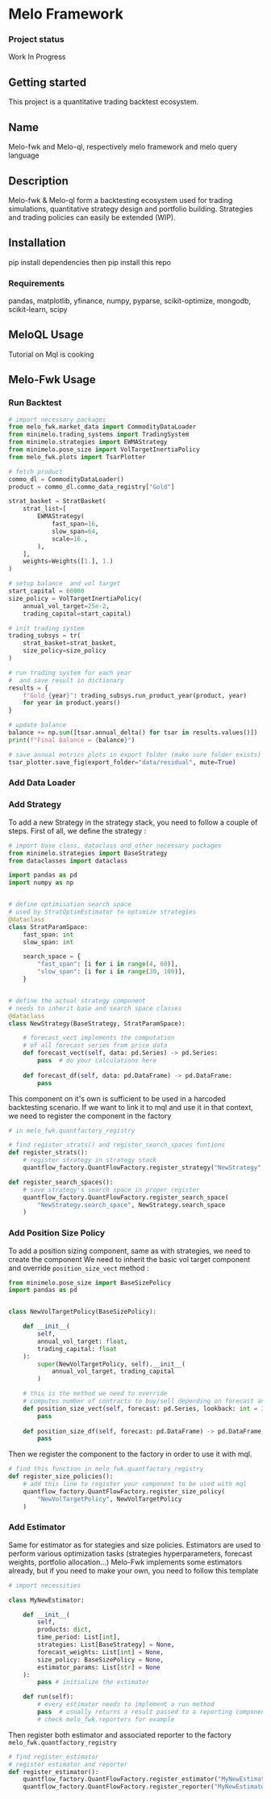 # Melo Framework

### Project status
Work In Progress


## Getting started

This project is a quantitative trading backtest ecosystem.

## Name

Melo-fwk and Melo-ql, respectively melo framework and melo query language

## Description

Melo-fwk & Melo-ql form a backtesting ecosystem used for trading simulations, quantitative strategy design and portfolio building.
Strategies and trading policies can easily be extended (WIP).

## Installation

pip install dependencies then pip install this repo

### Requirements

pandas, matplotlib, yfinance, numpy, pyparse, scikit-optimize, mongodb, scikit-learn, scipy

## MeloQL Usage

Tutorial on Mql is cooking

## Melo-Fwk Usage

### Run Backtest

```python
# import necessary packages
from melo_fwk.market_data import CommodityDataLoader
from minimelo.trading_systems import TradingSystem
from minimelo.strategies import EWMAStrategy
from minimelo.pose_size import VolTargetInertiaPolicy
from melo_fwk.plots import TsarPlotter

# fetch product
commo_dl = CommodityDataLoader()
product = commo_dl.commo_data_registry["Gold"]

strat_basket = StratBasket(
	strat_list=[
		EWMAStrategy(
			fast_span=16,
			slow_span=64,
			scale=16.,
		),
	],
	weights=Weights([1.], 1.)
)

# setup balance  and vol target
start_capital = 60000
size_policy = VolTargetInertiaPolicy(
	annual_vol_target=25e-2,
	trading_capital=start_capital)

# init trading system
trading_subsys = tr(
	strat_basket=strat_basket,
	size_policy=size_policy
)

# run trading system for each year
#  and save result in dictionary
results = {
	f"Gold_{year}": trading_subsys.run_product_year(product, year)
	for year in product.years()
}

# update balance
balance += np.sum([tsar.annual_delta() for tsar in results.values()])
print(f"Final balance = {balance}")

# save annual metrics plots in export folder (make sure folder exists)
tsar_plotter.save_fig(export_folder="data/residual", mute=True)
```

### Add Data Loader

### Add Strategy

To add a new Strategy in the strategy stack, you need to follow a couple of steps.
First of all, we define the strategy :

```python
# import base class, dataclass and other necessary packages
from minimelo.strategies import BaseStrategy
from dataclasses import dataclass

import pandas as pd
import numpy as np


# define optimisation search space
# used by StratOptimEstimator to optimize strategies
@dataclass
class StratParamSpace:
	fast_span: int
	slow_span: int

	search_space = {
		"fast_span": [i for i in range(4, 60)],
		"slow_span": [i for i in range(30, 100)],
	}


# define the actual strategy component
# needs to inherit base and search space classes
@dataclass
class NewStrategy(BaseStrategy, StratParamSpace):

	# forecast_vect implements the computation 
	# of all forecast series from price data
	def forecast_vect(self, data: pd.Series) -> pd.Series:
		pass  # do your calculations here
	
	def forecast_df(self, data: pd.DataFrame) -> pd.DataFrame:
		pass
```

This component on it's own is sufficient to be used in a harcoded backtesting scenario.
If we want to link it to mql and use it in that context, we need to register the component in the factory

```python
# in melo_fwk.quantfactory_registry

# find register_strats() and register_search_spaces funtions 
def register_strats():
	# register strategy in strategy stack
	quantflow_factory.QuantFlowFactory.register_strategy("NewStrategy", NewStrategy)

def register_search_spaces():
	# save strategy's search space in proper register
	quantflow_factory.QuantFlowFactory.register_search_space(
		"NewStrategy.search_space", NewStrategy.search_space
	)
```

### Add Position Size Policy

To add a position sizing component, same as with strategies, we need to create the component
We need to inherit the basic vol target component and override `position_size_vect` method :

```python
from minimelo.pose_size import BaseSizePolicy
import pandas as pd


class NewVolTargetPolicy(BaseSizePolicy):

	def __init__(
		self,
		annual_vol_target: float,
		trading_capital: float
	):
		super(NewVolTargetPolicy, self).__init__(
			annual_vol_target, trading_capital
		)

	# this is the method we need to override
	# computes number of contracts to buy/sell depending on forecast and risk appetite
	def position_size_vect(self, forecast: pd.Series, lookback: int = 36) -> pd.Series:
		pass
	
	def position_size_df(self, forecast: pd.DataFrame) -> pd.DataFrame:
		pass
```
Then we register the component to the factory in order to use it with mql.
```python
# find this function in melo_fwk.quantfactory_registry
def register_size_policies():
	# add this line to register your component to be used with mql
	quantflow_factory.QuantFlowFactory.register_size_policy(
		"NewVolTargetPolicy", NewVolTargetPolicy
	)
```

### Add Estimator

Same for estimator as for stategies and size policies. 
Estimators are used to perform various optimization tasks (strategies hyperparameters, forecast weights, portfolio allocation...)
Melo-Fwk implements some estimators already, but if you need to make your own, you need to follow this template
```python
# import necessities

class MyNewEstimator:

	def __init__(
		self,
		products: dict,
		time_period: List[int],
		strategies: List[BaseStrategy] = None,
		forecast_weights: List[int] = None,
		size_policy: BaseSizePolicy = None,
		estimator_params: List[str] = None
	):
		pass # initialize the estimator

	def run(self):
		# every estimator needs to implement a run method
		pass  # usually returns a result passed to a reporting component 
		# check melo_fwk.reporters for example
```
Then register both estimator and associated reporter to the factory `melo_fwk.quantfactory_registry`
```python
# find register_estimator 
# register estimator and reporter
def register_estimator():
	quantflow_factory.QuantFlowFactory.register_estimator("MyNewEstimator", MyNewEstimator)
	quantflow_factory.QuantFlowFactory.register_reporter("MyNewEstimator", MyNewReporter)

```


